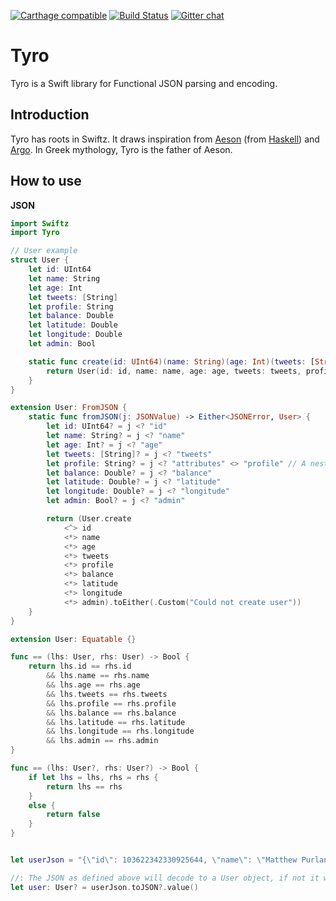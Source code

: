  [![Carthage compatible](https://img.shields.io/badge/Carthage-compatible-4BC51D.svg?style=flat)](https://github.com/Carthage/Carthage)
[![Build Status](https://travis-ci.org/mpurland/Tyro.svg?branch=master)](https://travis-ci.org/mpurland/Tyro)
[![Gitter chat](https://badges.gitter.im/DPVN/chat.png)](https://gitter.im/typelift/general?utm_source=share-link&utm_medium=link&utm_campaign=share-link)

Tyro
======

Tyro is a Swift library for Functional JSON parsing and encoding. 

Introduction
------------

Tyro has roots in Swiftz. It draws inspiration from [Aeson](https://github.com/bos/aeson) (from [Haskell](https://www.haskell.org)) and [Argo](https://github.com/thoughtbot/Argo). In Greek mythology, Tyro is the father of Aeson.

How to use
----------

**JSON**

```swift    
import Swiftz
import Tyro

// User example
struct User {
    let id: UInt64
    let name: String
    let age: Int
    let tweets: [String]
    let profile: String
    let balance: Double
    let latitude: Double
    let longitude: Double
    let admin: Bool

    static func create(id: UInt64)(name: String)(age: Int)(tweets: [String])(profile: String)(balance: Double)(latitude: Double)(longitude: Double)(admin: Bool) -> User {
        return User(id: id, name: name, age: age, tweets: tweets, profile: profile, balance: balance, latitude: latitude, longitude: longitude, admin: admin)
    }
}

extension User: FromJSON {
    static func fromJSON(j: JSONValue) -> Either<JSONError, User> {
        let id: UInt64? = j <? "id"
        let name: String? = j <? "name"
        let age: Int? = j <? "age"
        let tweets: [String]? = j <? "tweets"
        let profile: String? = j <? "attributes" <> "profile" // A nested keypath
        let balance: Double? = j <? "balance"
        let latitude: Double? = j <? "latitude"
        let longitude: Double? = j <? "longitude"
        let admin: Bool? = j <? "admin"

        return (User.create
            <^> id
            <*> name
            <*> age
            <*> tweets
            <*> profile
            <*> balance
            <*> latitude
            <*> longitude
            <*> admin).toEither(.Custom("Could not create user"))
    }
}

extension User: Equatable {}

func == (lhs: User, rhs: User) -> Bool {
    return lhs.id == rhs.id
        && lhs.name == rhs.name
        && lhs.age == rhs.age
        && lhs.tweets == rhs.tweets
        && lhs.profile == rhs.profile
        && lhs.balance == rhs.balance
        && lhs.latitude == rhs.latitude
        && lhs.longitude == rhs.longitude
        && lhs.admin == rhs.admin
}

func == (lhs: User?, rhs: User?) -> Bool {
    if let lhs = lhs, rhs = rhs {
        return lhs == rhs
    }
    else {
        return false
    }
}


let userJson = "{\"id\": 103622342330925644, \"name\": \"Matthew Purland\", \"age\": 30, \"tweets\": [\"Hello from Tyro\"], \"attributes\": {\"profile\": \"Test Profile\"}, \"balance\": 102.30, \"admin\": true, \"latitude\": 31.75, \"longitude\": 31.75}"

//: The JSON as defined above will decode to a User object, if not it will return nil.
let user: User? = userJson.toJSON?.value()
```
